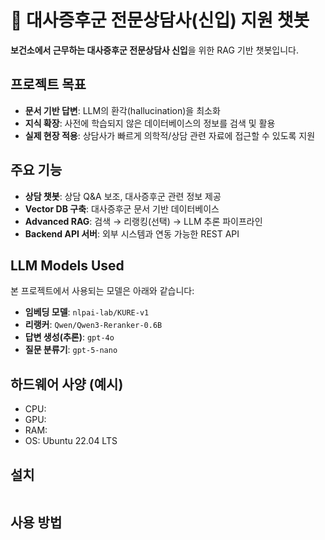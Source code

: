 # 📌 대사증후군 전문상담사(신입) 지원 챗봇

**보건소에서 근무하는 대사증후군 전문상담사 신입**을 위한 RAG 기반 챗봇입니다.  

## 프로젝트 목표
- **문서 기반 답변**: LLM의 환각(hallucination)을 최소화  
- **지식 확장**: 사전에 학습되지 않은 데이터베이스의 정보를 검색 및 활용  
- **실제 현장 적용**: 상담사가 빠르게 의학적/상담 관련 자료에 접근할 수 있도록 지원  

## 주요 기능
- **상담 챗봇**: 상담 Q&A 보조, 대사증후군 관련 정보 제공  
- **Vector DB 구축**: 대사증후군 문서 기반 데이터베이스  
- **Advanced RAG**: 검색 → 리랭킹(선택) → LLM 추론 파이프라인  
- **Backend API 서버**: 외부 시스템과 연동 가능한 REST API

## LLM Models Used
본 프로젝트에서 사용되는 모델은 아래와 같습니다:

- **임베딩 모델**: `nlpai-lab/KURE-v1`
- **리랭커**: `Qwen/Qwen3-Reranker-0.6B`
- **답변 생성(추론)**: `gpt-4o`  
- **질문 분류기**: `gpt-5-nano`

## 하드웨어 사양 (예시)
- CPU: 
- GPU: 
- RAM: 
- OS: Ubuntu 22.04 LTS


## 설치

```
```

## 사용 방법

```
```